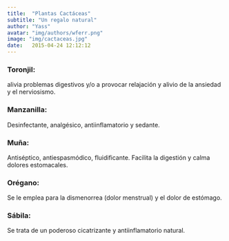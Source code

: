 ```yaml
---
title:  "Plantas Cactáceas"
subtitle: "Un regalo natural"
author: "Yass"
avatar: "img/authors/wferr.png"
image: "img/cactaceas.jpg"
date:   2015-04-24 12:12:12
---
```


### Toronjil:
alivia problemas digestivos y/o a provocar relajación y alivio de la ansiedad y el nerviosismo.


### Manzanilla: 
Desinfectante, analgésico, antiinflamatorio y sedante.


### Muña: 
Antiséptico, antiespasmódico, fluidificante. Facilita la digestión y calma dolores estomacales.


### Orégano: 
Se le emplea para la dismenorrea (dolor menstrual) y el dolor de estómago.


### Sábila: 
Se trata de un poderoso cicatrizante y antiinflamatorio natural.


